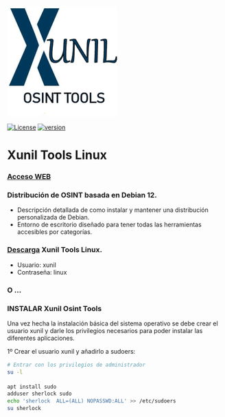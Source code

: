 ![LogoREADME](https://github.com/laprise2023/Xunil-Osint-Tools/blob/main/Imagenes/LogoXunil.jpg)

[![License](https://img.shields.io/badge/license-GPLv3-FF8400.svg)](https://github.com/blacklanternsecurity/bbot/blob/dev/LICENSE) [![version](https://img.shields.io/badge/version-1.0.0-green.svg)](https://semver.org)

# Xunil Tools Linux 
### [Acceso WEB](https://sites.google.com/view/xunilosint/inicio)
### Distribución de OSINT basada en Debian 12.

- Descripción detallada de como instalar y mantener una distribución personalizada de Debian.
- Entorno de escritorio diseñado para tener todas las herramientas accesibles por categorías.

### [Descarga](https://sites.google.com/view/xunilosint/descarga/) Xunil Tools Linux.

- Usuario: xunil
- Contraseña: linux


### O ...

### INSTALAR Xunil Osint Tools

Una vez hecha la instalación básica del sistema operativo se debe crear el usuario xunil 
y darle los privilegios necesarios para poder instalar las diferentes aplicaciones.

1º Crear el usuario xunil y añadirlo a sudoers:
~~~bash
# Entrar con los privilegios de administrador
su -l

apt install sudo
adduser sherlock sudo
echo 'sherlock  ALL=(ALL) NOPASSWD:ALL' >> /etc/sudoers
su sherlock
~~~
